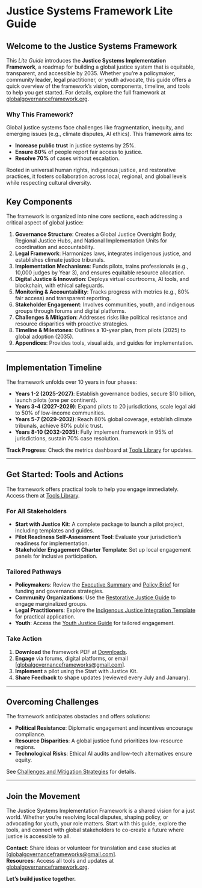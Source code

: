 # Justice Systems Framework Lite Guide

## Welcome to the Justice Systems Framework
This *Lite Guide* introduces the **Justice Systems Implementation Framework**, a roadmap for building a global justice system that is equitable, transparent, and accessible by 2035. Whether you’re a policymaker, community leader, legal practitioner, or youth advocate, this guide offers a quick overview of the framework’s vision, components, timeline, and tools to help you get started. For details, explore the full framework at [globalgovernanceframework.org](/frameworks/justice-systems).

### Why This Framework?
Global justice systems face challenges like fragmentation, inequity, and emerging issues (e.g., climate disputes, AI ethics). This framework aims to:
- **Increase public trust** in justice systems by 25%.
- **Ensure 80%** of people report fair access to justice.
- **Resolve 70%** of cases without escalation.

Rooted in universal human rights, indigenous justice, and restorative practices, it fosters collaboration across local, regional, and global levels while respecting cultural diversity.

## Key Components
The framework is organized into nine core sections, each addressing a critical aspect of global justice:

1. **Governance Structure**: Creates a Global Justice Oversight Body, Regional Justice Hubs, and National Implementation Units for coordination and accountability.
2. **Legal Framework**: Harmonizes laws, integrates indigenous justice, and establishes climate justice tribunals.
3. **Implementation Mechanisms**: Funds pilots, trains professionals (e.g., 10,000 judges by Year 3), and ensures equitable resource allocation.
4. **Digital Justice & Innovation**: Deploys virtual courtrooms, AI tools, and blockchain, with ethical safeguards.
5. **Monitoring & Accountability**: Tracks progress with metrics (e.g., 80% fair access) and transparent reporting.
6. **Stakeholder Engagement**: Involves communities, youth, and indigenous groups through forums and digital platforms.
7. **Challenges & Mitigation**: Addresses risks like political resistance and resource disparities with proactive strategies.
8. **Timeline & Milestones**: Outlines a 10-year plan, from pilots (2025) to global adoption (2035).
9. **Appendices**: Provides tools, visual aids, and guides for implementation.

---

## Implementation Timeline
The framework unfolds over 10 years in four phases:

- **Years 1-2 (2025-2027)**: Establish governance bodies, secure $10 billion, launch pilots (one per continent).
- **Years 3-4 (2027-2029)**: Expand pilots to 20 jurisdictions, scale legal aid to 50% of low-income communities.
- **Years 5-7 (2029-2032)**: Reach 80% global coverage, establish climate tribunals, achieve 80% public trust.
- **Years 8-10 (2032-2035)**: Fully implement framework in 95% of jurisdictions, sustain 70% case resolution.

**Track Progress**: Check the metrics dashboard at [Tools Library](/frameworks/tools/justice-systems) for updates.

---

## Get Started: Tools and Actions
The framework offers practical tools to help you engage immediately. Access them at [Tools Library](/frameworks/tools/justice-systems).

### For All Stakeholders
- **Start with Justice Kit**: A complete package to launch a pilot project, including templates and guides.
- **Pilot Readiness Self-Assessment Tool**: Evaluate your jurisdiction’s readiness for implementation.
- **Stakeholder Engagement Charter Template**: Set up local engagement panels for inclusive participation.

### Tailored Pathways
- **Policymakers**: Review the [Executive Summary](/frameworks/tools/justice-systems/executive-summary-en.pdf) and [Policy Brief](/frameworks/tools/justice-systems/policy-brief-en.pdf) for funding and governance strategies.
- **Community Organizations**: Use the [Restorative Justice Guide](/frameworks/tools/justice-systems/restorative-justice-guide-en.pdf) to engage marginalized groups.
- **Legal Practitioners**: Explore the [Indigenous Justice Integration Template](/frameworks/tools/justice-systems/indigenous-justice-integration-template-en.pdf) for practical application.
- **Youth**: Access the [Youth Justice Guide](/frameworks/tools/justice-systems/youth-justice-guide-en.pdf) for tailored engagement.

### Take Action
1. **Download** the framework PDF at [Downloads](/downloads).
2. **Engage** via forums, digital platforms, or email [globalgovernanceframeworks@gmail.com].
3. **Implement** a pilot using the Start with Justice Kit.
4. **Share Feedback** to shape updates (reviewed every July and January).

---

## Overcoming Challenges
The framework anticipates obstacles and offers solutions:
- **Political Resistance**: Diplomatic engagement and incentives encourage compliance.
- **Resource Disparities**: A global justice fund prioritizes low-resource regions.
- **Technological Risks**: Ethical AI audits and low-tech alternatives ensure equity.

See [Challenges and Mitigation Strategies](/frameworks/justice-systems/challenges-mitigation) for details.

---

## Join the Movement
The Justice Systems Implementation Framework is a shared vision for a just world. Whether you’re resolving local disputes, shaping policy, or advocating for youth, your role matters. Start with this guide, explore the tools, and connect with global stakeholders to co-create a future where justice is accessible to all.

**Contact**: Share ideas or volunteer for translation and case studies at [globalgovernanceframeworks@gmail.com].  
**Resources**: Access all tools and updates at [globalgovernanceframework.org](/frameworks/tools/justice-systems).

**Let’s build justice together.**
